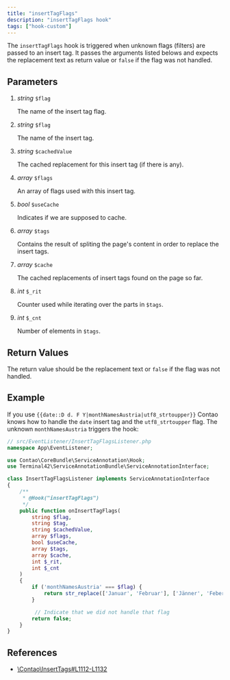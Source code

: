 ```yaml
---
title: "insertTagFlags"
description: "insertTagFlags hook"
tags: ["hook-custom"]
---
```


The `insertTagFlags` hook is triggered when unknown flags (filters) are passed
to an insert tag. It passes the arguments listed belows and expects the replacement
text as return value or `false` if the flag was not handled.


## Parameters

1. *string* `$flag`

    The name of the insert tag flag.

2. *string* `$flag`

    The name of the insert tag.

3. *string* `$cachedValue`

    The cached replacement for this insert tag (if there is any).

4. *array* `$flags`

    An array of flags used with this insert tag.

5. *bool* `$useCache`

    Indicates if we are supposed to cache.

6. *array* `$tags`

    Contains the result of spliting the page's content in order to replace the insert tags.

7. *array* `$cache`

    The cached replacements of insert tags found on the page so far.

8. *int* `$_rit`

    Counter used while iterating over the parts in `$tags`.

9. *int* `$_cnt`

    Number of elements in `$tags`.


## Return Values

The return value should be the replacement text or `false` if the flag was not handled.


## Example

If you use `{{date::D d. F Y|monthNamesAustria|utf8_strtoupper}}` Contao knows 
how to handle the `date` insert tag and the `utf8_strtoupper` flag. The unknown 
`monthNamesAustria` triggers the hook:


```php
// src/EventListener/InsertTagFlagsListener.php
namespace App\EventListener;

use Contao\CoreBundle\ServiceAnnotation\Hook;
use Terminal42\ServiceAnnotationBundle\ServiceAnnotationInterface;

class InsertTagFlagsListener implements ServiceAnnotationInterface
{
    /**
     * @Hook("insertTagFlags")
     */
    public function onInsertTagFlags(
        string $flag, 
        string $tag, 
        string $cachedValue, 
        array $flags, 
        bool $useCache, 
        array $tags, 
        array $cache, 
        int $_rit, 
        int $_cnt
    )
    {
        if ('monthNamesAustria' === $flag) {
            return str_replace(['Januar', 'Februar'], ['Jänner', 'Feber'], $cachedValue);
        }

         // Indicate that we did not handle that flag
        return false;
    }
}
```


## References

* [\Contao\InsertTags#L1112-L1132](https://github.com/contao/contao/blob/4.7.6/core-bundle/src/Resources/contao/library/Contao/InsertTags.php#L1112-L1132)
